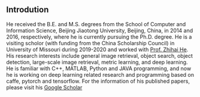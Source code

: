 ## Introdution

He received the B.E. and M.S. degrees from the School of Computer and Information Science, Beijing Jiaotong University, Beijing, China, in 2014 and 2016, respectively, where he is currently pursuing the Ph.D. degree. He is a visiting scholor (with funding from the China Scholarship Council) in University of Missouri during 2019-2020 and worked with [Prof. Zhihai He](https://engineering.missouri.edu/faculty/zhihai-henry-he/). His research interests include general image retrieval, object search, object detection, large-scale image retrieval, metric learning, and deep learning. He is familiar with C++, MATLAB, Python and JAVA programming, and now he is working on deep learning related research and programming based on caffe, pytorch and tensorflow. For the information of his published papers, please visit his [Google Scholar](https://scholar.google.com/citations?hl=zh-CN&user=iFp1FOMAAAAJ)

